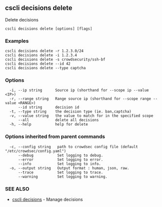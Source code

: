 ## cscli decisions delete

Delete decisions

```
cscli decisions delete [options] [flags]
```

### Examples

```
cscli decisions delete -r 1.2.3.0/24
cscli decisions delete -i 1.2.3.4
cscli decisions delete -s crowdsecurity/ssh-bf
cscli decisions delete --id 42
cscli decisions delete --type captcha

```

### Options

```
  -i, --ip string      Source ip (shorthand for --scope ip --value <IP>)
  -r, --range string   Range source ip (shorthand for --scope range --value <RANGE>)
      --id string      decision id
  -t, --type string    the decision type (ie. ban,captcha)
  -v, --value string   the value to match for in the specified scope
      --all            delete all decisions
  -h, --help           help for delete
```

### Options inherited from parent commands

```
  -c, --config string   path to crowdsec config file (default "/etc/crowdsec/config.yaml")
      --debug           Set logging to debug.
      --error           Set logging to error.
      --info            Set logging to info.
  -o, --output string   Output format : human, json, raw.
      --trace           Set logging to trace.
      --warning         Set logging to warning.
```

### SEE ALSO

* [cscli decisions](cscli_decisions.md)	 - Manage decisions


